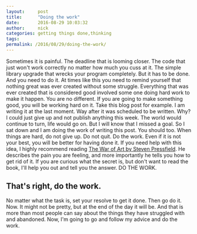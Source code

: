 ```yaml
---
layout:     post
title:      "Doing the work"
date:       2016-08-29 10:03:32
author:     nick
categories: getting things done,thinking
tags:  
permalink: /2016/08/29/doing-the-work/
---
```

Sometimes it is painful. The deadline that is looming closer. The code that just won't work correctly no matter how much you cuss at it. The simple library upgrade that wrecks your program completely. But it has to be done. And you need to do it. At times like this you need to remind yourself that nothing great was ever created without some struggle. Everything that was ever created that is considered good involved some one doing hard work to make it happen. You are no different. If you are going to make something good, you will be working hard on it. Take this blog post for example. I am writing it at the last moment. Way after it was scheduled to be written. Why? I could just give up and not publish anything this week. The world would continue to turn, life would go on. But I will know that I missed a goal. So I sat down and I am doing the work of writing this post. You should too. When things are hard, do not give up. Do not quit. Do the work. Even if it is not your best, you will be better for having done it. If you need help with this idea, I highly recommend reading [The War of Art by Steven Pressfield](http://amzn.to/2bv0JU3). He describes the pain you are feeling, and more importantly he tells you how to get rid of it. If you are curious what the secret is, but don't want to read the book, I'll help you out and tell you the answer. DO THE WORK. 

## That's right, do the work.

No matter what the task is, set your resolve to get it done. Then go do it. Now. It might not be pretty, but at the end of the day it will be. And that is more than most people can say about the things they have struggled with and abandoned. Now, I'm going to go and follow my advice and do the work.
